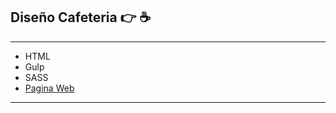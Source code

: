 ## **Diseño Cafeteria** :point_right: :coffee:

---

-   HTML
-   Gulp
-   SASS
-   [Pagina Web](https://pedantic-bohr-3fe2dc.netlify.app/index.html/ 'Pagina Web')

---
